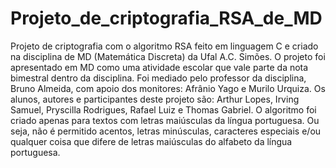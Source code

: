 # Projeto_de_criptografia_RSA_de_MD
Projeto de criptografia com o algoritmo RSA feito em linguagem C e criado na disciplina de MD (Matemática Discreta) da Ufal A.C. Simões.
O projeto foi apresentado em MD como uma atividade escolar que vale parte da nota bimestral dentro da disciplina. Foi mediado pelo professor da disciplina, Bruno Almeida, com apoio dos monitores: Afrânio Yago e Murilo Urquiza.
Os alunos, autores e participantes deste projeto são: Arthur Lopes, Irving Samuel, Pryscilla Rodrigues, Rafael Luiz e Thomas Gabriel.
O algoritmo foi criado apenas para textos com letras maiúsculas da língua portuguesa. Ou seja, não é permitido acentos, letras minúsculas, caracteres especiais e/ou qualquer coisa que difere de letras maiúsculas do alfabeto da língua portuguesa.
